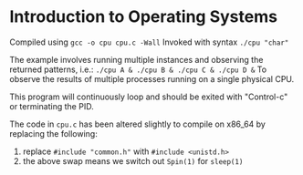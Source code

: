 # Introduction to Operating Systems

Compiled using `gcc -o cpu cpu.c -Wall`
Invoked with syntax `./cpu "char"`

The example involves running multiple instances and observing the returned patterns, i.e.:
`./cpu A & ./cpu B & ./cpu C & ./cpu D &`
To observe the results of multiple processes running on a single physical CPU.

This program will continuously loop and should be exited with "Control-c" or terminating the PID. 

The code in `cpu.c` has been altered slightly to compile on x86_64 by replacing the following:
1. replace `#include "common.h"` with `#include <unistd.h>`
2. the above swap means we switch out `Spin(1)` for `sleep(1)` 
